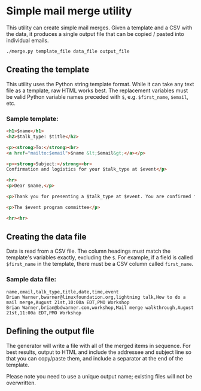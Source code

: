 # Simple mail merge utility

This utility can create simple mail merges. Given a template and a CSV with the data, it produces a single output file that can be copied / pasted into individual emails.

`./merge.py template_file data_file output_file`

## Creating the template

This utility uses the Python string template format. While it can take any text file as a template, raw HTML works best. The replacement variables must be valid Python variable names preceded with `$`, e.g. `$first_name`, `$email`, etc.

### Sample template:

```html
<h1>$name</h1>
<h2>$talk_type: $title</h2>

<p><strong>To:</strong><br>
<a href="mailto:$email">$name &lt;$email&gt;</a></p>

<p><strong>Subject:</strong><br>
Confirmation and logistics for your $talk_type at $event</p>

<hr>
<p>Dear $name,</p>

<p>Thank you for presenting a $talk_type at $event. You are confirmed for $date at $time.</p>

<p>The $event program committee</p>

<hr><hr>
```


## Creating the data file

Data is read from a CSV file. The column headings must match the template's variables exactly, excluding the `$`. For example, if a field is called `$first_name` in the template, there must be a CSV column called `first_name`.

### Sample data file:
```csv
name,email,talk_type,title,date,time,event
Brian Warner,bwarner@linuxfoundation.org,lightning talk,How to do a mail merge,August 21st,10:00a EDT,PMO Workshop
Brian Warner,brian@bdwarner.com,workshop,Mail merge walkthrough,August 21st,11:00a EDT,PMO Workshop
```

## Defining the output file

The generator will write a file with all of the merged items in sequence. For best results, output to HTML and include the addressee and subject line so that you can copy/paste them, and include a separator at the end of the template.

Please note you need to use a unique output name; existing files will not be overwritten.
